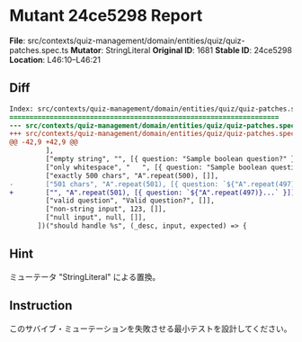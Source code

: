 # Mutant 24ce5298 Report

**File**: src/contexts/quiz-management/domain/entities/quiz/quiz-patches.spec.ts
**Mutator**: StringLiteral
**Original ID**: 1681
**Stable ID**: 24ce5298
**Location**: L46:10–L46:21

## Diff

```diff
Index: src/contexts/quiz-management/domain/entities/quiz/quiz-patches.spec.ts
===================================================================
--- src/contexts/quiz-management/domain/entities/quiz/quiz-patches.spec.ts	original
+++ src/contexts/quiz-management/domain/entities/quiz/quiz-patches.spec.ts	mutated #1681
@@ -42,9 +42,9 @@
         ],
         ["empty string", "", [{ question: "Sample boolean question?" }]],
         ["only whitespace", "   ", [{ question: "Sample boolean question?" }]],
         ["exactly 500 chars", "A".repeat(500), []],
-        ["501 chars", "A".repeat(501), [{ question: `${"A".repeat(497)}...` }]],
+        ["", "A".repeat(501), [{ question: `${"A".repeat(497)}...` }]],
         ["valid question", "Valid question?", []],
         ["non-string input", 123, []],
         ["null input", null, []],
       ])("should handle %s", (_desc, input, expected) => {
```

## Hint

ミューテータ "StringLiteral" による置換。

## Instruction

このサバイブ・ミューテーションを失敗させる最小テストを設計してください。
